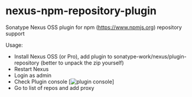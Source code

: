 nexus-npm-repository-plugin
===========================

Sonatype Nexus OSS plugin for npm (https://www.npmjs.org) repository support

Usage:
 * Install Nexus OSS (or Pro), add plugin to sonatype-work/nexus/plugin-repository (better to unpack the zip yourself)
 * Restart Nexus
 * Login as admin
 * Check Plugin console
 [![plugin console](https://github.com/georgy/nexus-npm-repository-plugin/tree/master/src/site/plugin-console.png)]
 * Go to list of repos and add proxy
